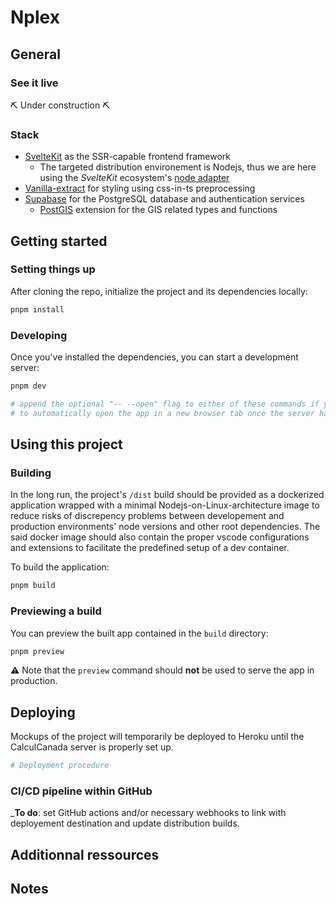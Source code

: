 # Nplex

## General

### See it live

:pick: Under construction :pick:

### Stack

- [SvelteKit](https://kit.svelte.dev/) as the SSR-capable frontend framework
  - The targeted distribution environement is Nodejs, thus we are here using the _SvelteKit_ ecosystem's [node adapter](https://kit.svelte.dev/docs#adapters)
- [Vanilla-extract](https://vanilla-extract.style/) for styling using css-in-ts preprocessing
- [Supabase](https://supabase.io/) for the PostgreSQL database and authentication services
  - [PostGIS](https://postgis.net/) extension for the GIS related types and functions

## Getting started

### Setting things up

After cloning the repo, initialize the project and its dependencies locally:

```sh
pnpm install
```

### Developing

Once you've installed the dependencies, you can start a development server:

```sh
pnpm dev

# append the optional "-- --open" flag to either of these commands if you want
# to automatically open the app in a new browser tab once the server has started
```

## Using this project

### Building

In the long run, the project's `/dist` build should be provided as a dockerized application wrapped with a minimal Nodejs-on-Linux-architecture image to reduce risks of discrepency problems between developement and production environments' node versions and other root dependencies. The said docker image should also contain the proper vscode configurations and extensions to facilitate the predefined setup of a dev container.

To build the application:

```sh
pnpm build
```

### Previewing a build

You can preview the built app contained in the `build` directory:

```sh
pnpm preview
```

:warning: Note that the `preview` command should **not** be used to serve the app in production.

## Deploying

Mockups of the project will temporarily be deployed to Heroku until the CalculCanada server is properly set up.

```sh
# Deployment procedure
```

### CI/CD pipeline within GitHub

_**To do**: set GitHub actions and/or necessary webhooks to link with deployement destination and update distribution builds.

## Additionnal ressources

## Notes
